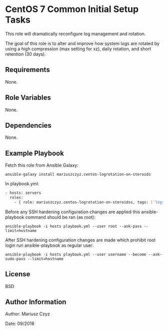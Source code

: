 # CentOS 7 Common Initial Setup Tasks

This role will dramatically reconfigure log management and rotation.

The goal of this role is to alter and improve how system logs are rotated by using 
a high compression (max setting for xz), daily rotation, and short retention (30 days).

## Requirements

None.

## Role Variables

None.

## Dependencies

None.

## Example Playbook

Fetch this role from Ansible Galaxy:

`ansible-galaxy install mariuszczyz.centos-logrotation-on-steroids`

In playbook.yml:

```bash
- hosts: servers
  roles:
    - { role: mariuszczyz.centos-logrotation-on-steroidss, tags: ['logrotation-on-steroids'] }
```

Before any SSH hardening configuration changes are applied this ansible-playbook command should be ran (as root):

`ansible-playbook -i hosts playbook.yml --user root --ask-pass --limit=hostname`

After SSH hardening configuration changes are made which prohibit root login run ansible-playbook as regular user:

`ansible-playbook -i hosts playbook.yml --user username --become --ask-sudo-pass --limit=hostname`

## License

BSD

## Author Information

Author: Mariusz Czyz  

Date: 09/2018
